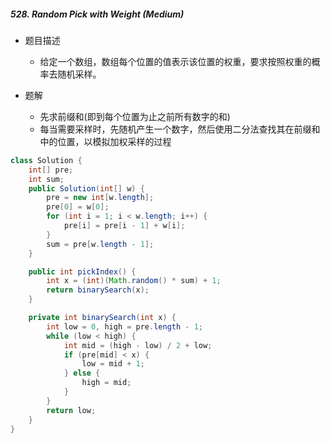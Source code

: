##### 528. Random Pick with Weight (Medium)

- 题目描述
  - 给定一个数组，数组每个位置的值表示该位置的权重，要求按照权重的概率去随机采样。

- 题解
  - 先求前缀和(即到每个位置为止之前所有数字的和)
  - 每当需要采样时，先随机产生一个数字，然后使用二分法查找其在前缀和中的位置，以模拟加权采样的过程

```java
class Solution {
    int[] pre;
    int sum;
    public Solution(int[] w) {
        pre = new int[w.length];
        pre[0] = w[0];
        for (int i = 1; i < w.length; i++) {
            pre[i] = pre[i - 1] + w[i];
        }
        sum = pre[w.length - 1];
    }

    public int pickIndex() {
        int x = (int)(Math.random() * sum) + 1;
        return binarySearch(x);
    }

    private int binarySearch(int x) {
        int low = 0, high = pre.length - 1;
        while (low < high) {
            int mid = (high - low) / 2 + low;
            if (pre[mid] < x) {
                low = mid + 1;
            } else {
                high = mid;
            }
        }
        return low;
    }
}
```

